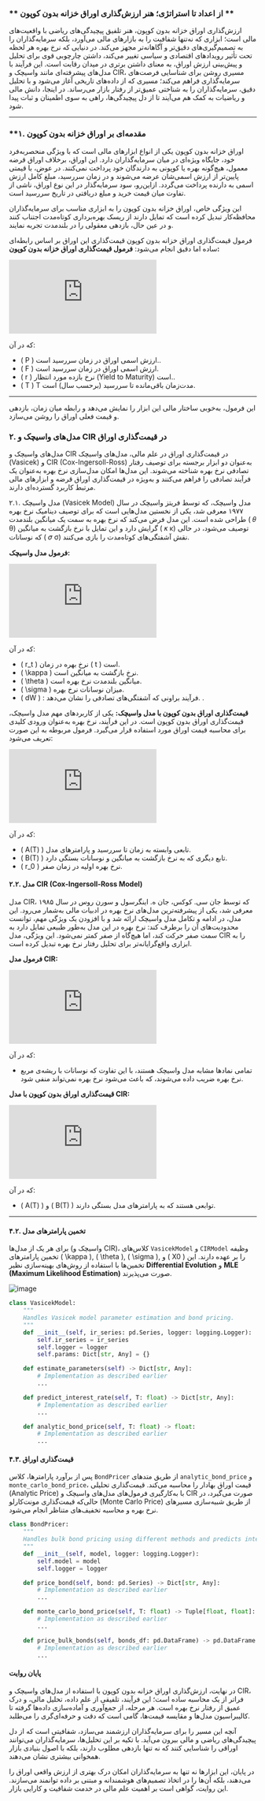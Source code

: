 ### ** از اعداد تا استراتژی؛ هنر ارزش‌گذاری اوراق خزانه بدون کوپون **

ارزش‌گذاری اوراق خزانه بدون کوپون، هنر تلفیق پیچیدگی‌های ریاضی با واقعیت‌های مالی است؛ ابزاری که نه‌تنها شفافیت را به بازارهای مالی می‌آورد، بلکه سرمایه‌گذاران را به تصمیم‌گیری‌های دقیق‌تر و آگاهانه‌تر مجهز می‌کند. در دنیایی که نرخ بهره هر لحظه تحت تأثیر رویدادهای اقتصادی و سیاسی تغییر می‌کند، داشتن چارچوبی قوی برای تحلیل و پیش‌بینی ارزش اوراق، به معنای داشتن برتری در میدان رقابت است.
این فرآیند با مدل‌های پیشرفته‌ای مانند واسیچک و CIR، مسیری روشن برای شناسایی فرصت‌های سرمایه‌گذاری فراهم می‌کند؛ مسیری که از داده‌های تاریخی آغاز می‌شود و با تحلیل دقیق، سرمایه‌گذاران را به شناختی عمیق‌تر از رفتار بازار می‌رساند. در اینجا، دانش مالی و ریاضیات به کمک هم می‌آیند تا از دل پیچیدگی‌ها، راهی به سوی اطمینان و ثبات پیدا شود.


---


### **۱. مقدمه‌ای بر اوراق خزانه بدون کوپون

اوراق خزانه بدون کوپون یکی از انواع ابزارهای مالی است که با ویژگی منحصربه‌فرد خود، جایگاه ویژه‌ای در میان سرمایه‌گذاران دارد. این اوراق، برخلاف اوراق قرضه معمول، هیچ‌گونه بهره یا کوپونی به دارندگان خود پرداخت نمی‌کنند. در عوض، با قیمتی پایین‌تر از ارزش اسمی‌شان عرضه می‌شوند و در زمان سررسید، مبلغ کامل ارزش اسمی به دارنده پرداخت می‌گردد. ازاین‌رو، سود سرمایه‌گذار در این نوع اوراق، ناشی از تفاوت میان قیمت خرید و مبلغ دریافتی در تاریخ سررسید است.

این ویژگی خاص، اوراق خزانه بدون کوپون را به ابزاری مناسب برای سرمایه‌گذاران محافظه‌کار تبدیل کرده است که تمایل دارند از ریسک بهره‌برداری کوتاه‌مدت اجتناب کنند و در عین حال، بازدهی معقولی را در بلندمدت تجربه نمایند.

فرمول قیمت‌گذاری اوراق خزانه بدون کوپون
قیمت‌گذاری این اوراق بر اساس رابطه‌ای ساده اما دقیق انجام می‌شود:
**فرمول قیمت‌گذاری اوراق خزانه بدون کوپون:**



![Equation](https://latex.codecogs.com/png.latex?P%20%3D%20%5Cfrac%7BF%7D%7B%281&plus;r%29%5ET%7D)


که در آن:
- \( P \) ارزش اسمی اوراق در زمان سررسید است..
- \( F \) ارزش اسمی اوراق در زمان سررسید است.
- \( r \) نرخ بازده مورد انتظار (Yield to Maturity) است..
- \( T \) T مدت‌زمان باقی‌مانده تا سررسید (برحسب سال) است.
---
این فرمول، به‌خوبی ساختار مالی این ابزار را نمایش می‌دهد و رابطه میان زمان، بازدهی و قیمت فعلی اوراق را روشن می‌سازد.



### **۲. مدل‌های واسیچک و CIR در قیمت‌گذاری اوراق**

مدل‌های واسیچک و CIR در قیمت‌گذاری اوراق
در علم مالی، مدل‌های واسیچک (Vasicek) و CIR (Cox-Ingersoll-Ross) به‌عنوان دو ابزار برجسته برای توصیف رفتار تصادفی نرخ بهره شناخته می‌شوند. این مدل‌ها امکان مدل‌سازی نرخ بهره به‌عنوان یک فرآیند تصادفی را فراهم می‌کنند و به‌ویژه در قیمت‌گذاری اوراق قرضه و ابزارهای مالی مرتبط کاربرد گسترده‌ای دارند.

۲.۱. مدل واسیچک (Vasicek Model)
مدل واسیچک، که توسط فریتز واسیچک در سال ۱۹۷۷ معرفی شد، یکی از نخستین مدل‌هایی است که برای توصیف دینامیک نرخ بهره طراحی شده است. این مدل فرض می‌کند که نرخ بهره به سمت یک میانگین بلندمدت (
𝜃
θ) گرایش دارد و این تمایل با نرخ بازگشت به میانگین (
𝜅
κ) توصیف می‌شود، در حالی که نوسانات (
𝜎
σ) نقش آشفتگی‌های کوتاه‌مدت را بازی می‌کنند.

**فرمول مدل واسیچک:**


![Vasicek Equation](https://latex.codecogs.com/png.latex?dr_t%20%3D%20%5Ckappa%20%28%5Ctheta%20-%20r_t%29%20dt%20&plus;%20%5Csigma%20dW_t)


که در آن:
- \( r_t \) نرخ بهره در زمان \( t \) است.
- \( \kappa \) نرخ بازگشت به میانگین است.
- \( \theta \) میانگین بلندمدت نرخ بهره است.
- \( \sigma \) میزان نوسانات نرخ بهره.
- \( dW \) : فرآیند براونی که آشفتگی‌های تصادفی را نشان می‌دهد.
.

**قیمت‌گذاری اوراق بدون کوپون با مدل واسیچک:**
یکی از کاربردهای مهم مدل واسیچک، قیمت‌گذاری اوراق بدون کوپون است. در این فرآیند، نرخ بهره به‌عنوان ورودی کلیدی برای محاسبه قیمت اوراق مورد استفاده قرار می‌گیرد. فرمول مربوطه به این صورت تعریف می‌شود:


![Vasicek Bond Price](https://latex.codecogs.com/png.latex?P%20%3D%20A(T)%20%5Ccdot%20e%5E%7B-B(T)%20r_0%7D)


که در آن:
- \( A(T) \) تابعی وابسته به زمان تا سررسید و پارامترهای مدل.
- \( B(T) \) تابع دیگری که به نرخ بازگشت به میانگین و نوسانات بستگی دارد.
- \( r_0 \) نرخ بهره اولیه در زمان صفر.


#### **۲.۲. مدل CIR (Cox-Ingersoll-Ross Model)**

مدل CIR، که توسط جان سی. کوکس، جان ه. اینگرسول و سورن روس در سال ۱۹۸۵ معرفی شد، یکی از پیشرفته‌ترین مدل‌های نرخ بهره در ادبیات مالی به‌شمار می‌رود. این مدل، در ادامه و تکامل مدل واسیچک ارائه شد و با افزودن یک ویژگی مهم، توانست محدودیت‌های آن را برطرف کند: نرخ بهره در این مدل به‌طور طبیعی تمایل دارد به سمت صفر حرکت کند، اما هیچ‌گاه از صفر کمتر نمی‌شود. این ویژگی، مدل CIR را به ابزاری واقع‌گرایانه‌تر برای تحلیل رفتار نرخ بهره تبدیل کرده است.

**فرمول مدل CIR:**


![CIR Equation](https://latex.codecogs.com/png.latex?dr_t%20%3D%20%5Ckappa%20%28%5Ctheta%20-%20r_t%29%20dt%20&plus;%20%5Csigma%20%5Csqrt%7Br_t%7D%20dW_t)


که در آن:
- تمامی نمادها مشابه مدل واسیچک هستند، با این تفاوت که نوسانات با ریشه‌ی مربع نرخ بهره ضریب داده می‌شوند، که باعث می‌شود نرخ بهره نمی‌تواند منفی شود.

**قیمت‌گذاری اوراق بدون کوپون با مدل CIR:**


![CIR Bond Price](https://latex.codecogs.com/png.latex?P%20%3D%20A(T)%20%5Ccdot%20e%5E%7B-B(T)%20r_0%7D)


که در آن:
- \( A(T) \) و \( B(T) \) توابعی هستند که به پارامترهای مدل بستگی دارند.


---

#### **۴.۲. تخمین پارامترهای مدل**

برای هر یک از مدل‌ها (واسیچک و CIR)، کلاس‌های `VasicekModel` و `CIRModel` وظیفه تخمین پارامترهای \( \kappa \), \( \theta \), \( \sigma \), و \( X0 \) را بر عهده دارند. این تخمین‌ها با استفاده از روش‌های بهینه‌سازی نظیر **Differential Evolution** و **MLE (Maximum Likelihood Estimation)** صورت می‌پذیرند.

![image](https://github.com/navidrz/T-bills-Analyzer/blob/22689b388633604f848539278d716a6e0f48965c/newplot%20(11).png)

```python
class VasicekModel:
    """
    Handles Vasicek model parameter estimation and bond pricing.
    """
    def __init__(self, ir_series: pd.Series, logger: logging.Logger):
        self.ir_series = ir_series
        self.logger = logger
        self.params: Dict[str, Any] = {}

    def estimate_parameters(self) -> Dict[str, Any]:
        # Implementation as described earlier
        ...

    def predict_interest_rate(self, T: float) -> Dict[str, Any]:
        # Implementation as described earlier
        ...

    def analytic_bond_price(self, T: float) -> float:
        # Implementation as described earlier
        ...
```

#### **۴.۳. قیمت‌گذاری اوراق**

پس از برآورد پارامترها، کلاس `BondPricer` از طریق متدهای `analytic_bond_price` و `monte_carlo_bond_price`، قیمت اوراق بهادار را محاسبه می‌کند. قیمت‌گذاری تحلیلی (Analytic Price) با به‌کارگیری فرمول‌های مدل‌های واسیچک و CIR صورت می‌گیرد، در حالی‌که قیمت‌گذاری مونت‌کارلو (Monte Carlo Price) از طریق شبیه‌سازی مسیرهای نرخ بهره و محاسبه تخفیف‌های متناظر انجام می‌شود.

```python
class BondPricer:
    """
    Handles bulk bond pricing using different methods and predicts interest rates at maturity.
    """
    def __init__(self, model, logger: logging.Logger):
        self.model = model
        self.logger = logger

    def price_bond(self, bond: pd.Series) -> Dict[str, Any]:
        # Implementation as described earlier
        ...

    def monte_carlo_bond_price(self, T: float) -> Tuple[float, float]:
        # Implementation as described earlier
        ...

    def price_bulk_bonds(self, bonds_df: pd.DataFrame) -> pd.DataFrame:
        # Implementation as described earlier
        ...
```

#### **پایان روایت**

در نهایت، ارزش‌گذاری اوراق خزانه بدون کوپون با استفاده از مدل‌های واسیچک و CIR، فراتر از یک محاسبه ساده است؛ این فرآیند، تلفیقی از علم داده، تحلیل مالی، و درک عمیق از رفتار نرخ بهره است. هر مرحله، از جمع‌آوری و آماده‌سازی داده‌ها گرفته تا کالیبراسیون مدل‌ها و مقایسه قیمت‌ها، گامی است که دقت و حرفه‌ای‌گری را می‌طلبد.

آنچه این مسیر را برای سرمایه‌گذاران ارزشمند می‌سازد، شفافیتی است که از دل پیچیدگی‌های ریاضی و مالی بیرون می‌آید. با تکیه بر این تحلیل‌ها، سرمایه‌گذاران می‌توانند اوراقی را شناسایی کنند که نه تنها بازدهی مطلوب دارند، بلکه با اصول بنیادی بازار همخوانی بیشتری نشان می‌دهند.

در پایان، این ابزارها نه تنها به سرمایه‌گذاران امکان درک بهتری از ارزش واقعی اوراق را می‌دهند، بلکه آن‌ها را در اتخاذ تصمیم‌های هوشمندانه و مبتنی بر داده توانمند می‌سازند. این روایت، گواهی است بر اهمیت علم مالی در خدمت شفافیت و کارایی بازار.
